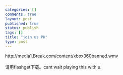 ```yaml
--- 
categories: []
comments: true
layout: post
published: true
status: publish
tags: []
title: "join us PK"
type: post
---
```

<div id="msgcns!3725CC0EE38B1F6!617" class="bvMsg">http://media1.Break.com/content/xbox360banned.wmv<br><br>请用flashget下载。cant wait playing this with u.</div>
